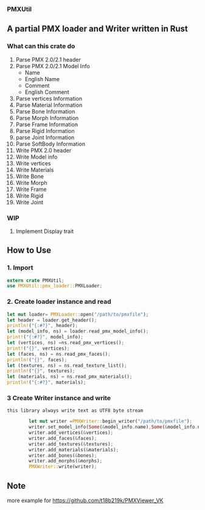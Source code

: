 ### PMXUtil
## A partial PMX loader and Writer written in Rust
### What can this crate do
  1. Parse PMX 2.0/2.1 header
  2. Parse PMX 2.0/2.1 Model Info
      - Name
      - English Name
      - Comment
      - English Comment
  3. Parse vertices Information
  4. Parse Material Information
  5. Parse Bone Information
  6. Parse Morph Information
  7. Parse Frame Information
  8. Parse Rigid Information
  9. parse Joint Information
  10. Parse SoftBody Information   
  11. Write PMX 2.0 header
  12. Write Model info 
  13. Write vertices
  14. Write Materials
  15. Write Bone
  16. Write Morph
  17. Write Frame
  18. Write Rigid
  19. Write Joint
### WIP
  1. Implement Display trait

## How to Use
### 1. Import
```rust
extern crate PMXUtil;
use PMXUtil::pmx_loader::PMXLoader;
```
### 2. Create loader instance and read  
```rust
let mut loader= PMXLoader::open("/path/to/pmxfile");
let header = loader.get_header();
println!("{:#?}", header);
let (model_info, ns) = loader.read_pmx_model_info();
print!("{:#?}", model_info);
let (vertices, ns) =ns.read_pmx_vertices();
print!("{}", vertices);
let (faces, ns) = ns.read_pmx_faces();
println!("{}", faces);
let (textures, ns) = ns.read_texture_list();
println!("{}", textures);
let (materials, ns) = ns.read_pmx_materials();
println!("{:#?}", materials);
```
### 3 Create Writer instance and write
    this library always write text as UTF8 byte stream

```rust
        let mut writer =PMXWriter::begin_writer("/path/to/pmxfile");
        writer.set_model_info(Some(&model_info.name),Some(&model_info.name_en),Some(&model_info.comment),Some(&model_info.comment_en));
        writer.add_vertices(&vertices);
        writer.add_faces(&faces);
        writer.add_textures(&textures);
        writer.add_materials(&materials);
        writer.add_bones(&bones);
        writer.add_morphs(&morphs);
        PMXWriter::write(writer);
```
## Note 

 more example for https://github.com/t18b219k/PMXViewer_VK